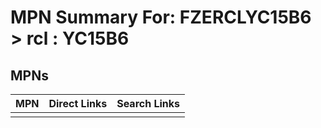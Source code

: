 



# MPN Summary For: FZERCLYC15B6 > rcl : YC15B6

## MPNs
  

|MPN|Direct Links|Search Links|
| :--- | :--- | :--- |
||||
